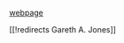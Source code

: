 [webpage](http://www.southampton.ac.uk/maths/about/staff/gaj2.page)

[[!redirects Gareth A. Jones]]
